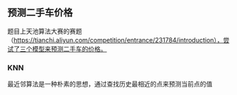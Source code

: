 ## 预测二手车价格
题目上天池算法大赛的赛题（https://tianchi.aliyun.com/competition/entrance/231784/introduction），尝试了三个模型来预测二手车的价格。

### KNN
最近邻算法是一种朴素的思想，通过查找历史最相近的点来预测当前点的值
